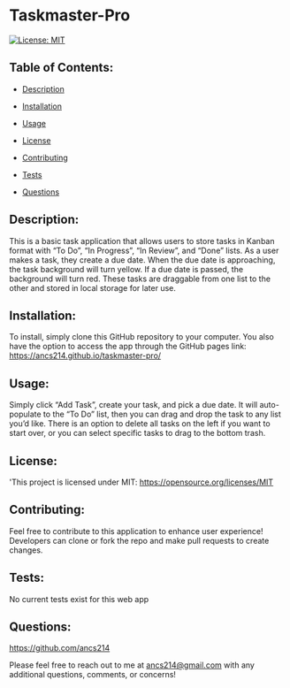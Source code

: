 # Taskmaster-Pro 
  
  [![License: MIT](https://img.shields.io/badge/License-MIT-yellow.svg)](https://opensource.org/licenses/MIT)

 ## Table of Contents:

  - [Description](#Description)


  - [Installation](#Installation)

  - [Usage](#Usage)

  - [License](#License)

  - [Contributing](#Contributing)

  - [Tests](#tests)

  - [Questions](#Questions)

  ## Description: 
  This is a basic task application that allows users to store tasks in Kanban format with “To Do”, “In Progress”, “In Review”, and “Done” lists. As a user makes a task, they create a due date. When the due date is approaching, the task background will turn yellow. If a due date is passed, the background will turn red. These tasks are draggable from one list to the other and stored in local storage for later use. 

  ## Installation: 
  To install, simply clone this GitHub repository to your computer. You also have the option to access the app through the GitHub pages link: https://ancs214.github.io/taskmaster-pro/

  ## Usage: 
  Simply click “Add Task”, create your task, and pick a due date. It will auto-populate to the “To Do” list, then you can drag and drop the task to any list you’d like. There is an option to delete all tasks on the left if you want to start over, or you can select specific tasks to drag to the bottom trash. 

  ## License: 
  'This project is licensed under MIT: https://opensource.org/licenses/MIT

  ## Contributing: 
  Feel free to contribute to this application to enhance user experience! Developers can clone or fork the repo and make pull requests to create changes. 

  ## Tests: 
  No current tests exist for this web app

  ## Questions: 
  https://github.com/ancs214

  Please feel free to reach out to me at ancs214@gmail.com with any additional questions, comments, or concerns!
